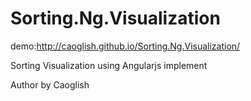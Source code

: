 Sorting.Ng.Visualization
========================

demo:http://caoglish.github.io/Sorting.Ng.Visualization/

Sorting Visualization using Angularjs implement

Author by Caoglish
